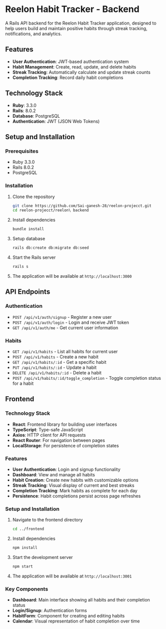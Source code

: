 # Reelon Habit Tracker - Backend

A Rails API backend for the Reelon Habit Tracker application, designed to help users build and maintain positive habits through streak tracking, notifications, and analytics.

## Features

- **User Authentication**: JWT-based authentication system
- **Habit Management**: Create, read, update, and delete habits
- **Streak Tracking**: Automatically calculate and update streak counts
- **Completion Tracking**: Record daily habit completions

## Technology Stack

- **Ruby**: 3.3.0
- **Rails**: 8.0.2
- **Database**: PostgreSQL
- **Authentication**: JWT (JSON Web Tokens)


## Setup and Installation

### Prerequisites

- Ruby 3.3.0
- Rails 8.0.2
- PostgreSQL


### Installation

1. Clone the repository
   ```bash
   git clone https://github.com/Sai-ganesh-28/reelon-projecct.git
   cd reelon-projecct/reelon\ backend
   ```

2. Install dependencies
   ```bash
   bundle install
   ```

3. Setup database
   ```bash
   rails db:create db:migrate db:seed
   ```

4. Start the Rails server
   ```bash
   rails s
   ```

5. The application will be available at `http://localhost:3000`

## API Endpoints

### Authentication

- `POST /api/v1/auth/signup` - Register a new user
- `POST /api/v1/auth/login` - Login and receive JWT token
- `GET /api/v1/auth/me` - Get current user information

### Habits

- `GET /api/v1/habits` - List all habits for current user
- `POST /api/v1/habits` - Create a new habit
- `GET /api/v1/habits/:id` - Get a specific habit
- `PUT /api/v1/habits/:id` - Update a habit
- `DELETE /api/v1/habits/:id` - Delete a habit
- `POST /api/v1/habits/:id/toggle_completion` - Toggle completion status for a habit


## Frontend

### Technology Stack

- **React**: Frontend library for building user interfaces
- **TypeScript**: Type-safe JavaScript
- **Axios**: HTTP client for API requests
- **React Router**: For navigation between pages
- **LocalStorage**: For persistence of completion states

### Features

- **User Authentication**: Login and signup functionality
- **Dashboard**: View and manage all habits
- **Habit Creation**: Create new habits with customizable options
- **Streak Tracking**: Visual display of current and best streaks
- **Completion Tracking**: Mark habits as complete for each day
- **Persistence**: Habit completions persist across page refreshes

### Setup and Installation

1. Navigate to the frontend directory
   ```bash
   cd ../frontend
   ```

2. Install dependencies
   ```bash
   npm install
   ```

3. Start the development server
   ```bash
   npm start
   ```

4. The application will be available at `http://localhost:3001`

### Key Components

- **Dashboard**: Main interface showing all habits and their completion status
- **Login/Signup**: Authentication forms
- **HabitForm**: Component for creating and editing habits
- **Calendar**: Visual representation of habit completion over time
